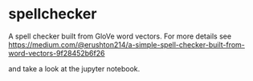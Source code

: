# spellchecker
A spell checker built from GloVe word vectors. For more details see 
https://medium.com/@erushton214/a-simple-spell-checker-built-from-word-vectors-9f28452b6f26

and take a look at the jupyter notebook.
